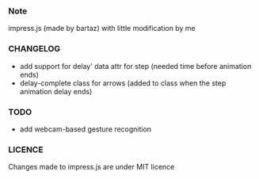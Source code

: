 ### Note
impress.js (made by bartaz) with little modification by me

### CHANGELOG
* add support for delay' data attr for step (needed time before animation ends)
* delay-complete class for arrows (added to class when the step animation delay ends)

### TODO
* add webcam-based gesture recognition

### LICENCE
Changes made to impress.js are under MIT licence
